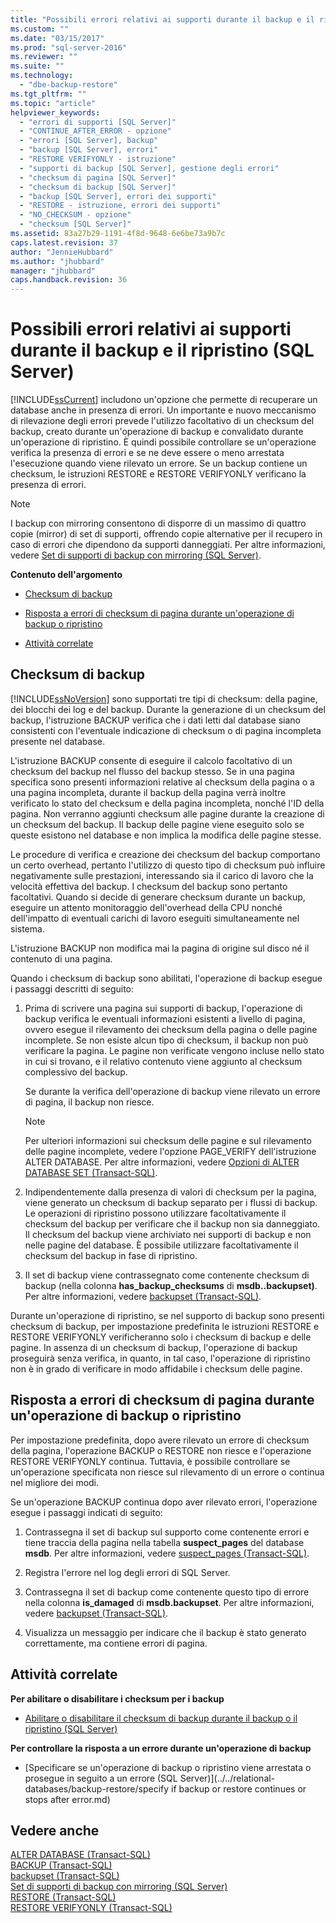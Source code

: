 ```yaml
---
title: "Possibili errori relativi ai supporti durante il backup e il ripristino (SQL Server) | Microsoft Docs"
ms.custom: ""
ms.date: "03/15/2017"
ms.prod: "sql-server-2016"
ms.reviewer: ""
ms.suite: ""
ms.technology: 
  - "dbe-backup-restore"
ms.tgt_pltfrm: ""
ms.topic: "article"
helpviewer_keywords: 
  - "errori di supporti [SQL Server]"
  - "CONTINUE_AFTER_ERROR - opzione"
  - "errori [SQL Server], backup"
  - "backup [SQL Server], errori"
  - "RESTORE VERIFYONLY - istruzione"
  - "supporti di backup [SQL Server], gestione degli errori"
  - "checksum di pagina [SQL Server]"
  - "checksum di backup [SQL Server]"
  - "backup [SQL Server], errori dei supporti"
  - "RESTORE - istruzione, errori dei supporti"
  - "NO_CHECKSUM - opzione"
  - "checksum [SQL Server]"
ms.assetid: 83a27b29-1191-4f8d-9648-6e6be73a9b7c
caps.latest.revision: 37
author: "JennieHubbard"
ms.author: "jhubbard"
manager: "jhubbard"
caps.handback.revision: 36
---
```

# Possibili errori relativi ai supporti durante il backup e il ripristino (SQL Server)
  [!INCLUDE[ssCurrent](../../includes/sscurrent-md.md)] includono un'opzione che permette di recuperare un database anche in presenza di errori. Un importante e nuovo meccanismo di rilevazione degli errori prevede l'utilizzo facoltativo di un checksum del backup, creato durante un'operazione di backup e convalidato durante un'operazione di ripristino. È quindi possibile controllare se un'operazione verifica la presenza di errori e se ne deve essere o meno arrestata l'esecuzione quando viene rilevato un errore. Se un backup contiene un checksum, le istruzioni RESTORE e RESTORE VERIFYONLY verificano la presenza di errori.  
  
> [!NOTE]  
>  I backup con mirroring consentono di disporre di un massimo di quattro copie (mirror) di set di supporti, offrendo copie alternative per il recupero in caso di errori che dipendono da supporti danneggiati. Per altre informazioni, vedere [Set di supporti di backup con mirroring &#40;SQL Server&#41;](../../relational-databases/backup-restore/mirrored-backup-media-sets-sql-server.md).  
  
 **Contenuto dell'argomento**  
  
-   [Checksum di backup](#BckChecksums)  
  
-   [Risposta a errori di checksum di pagina durante un'operazione di backup o ripristino](#ResponsetoPageChecksumErrors)  
  
-   [Attività correlate](#RelatedTasks)  
  
##  <a name="BckChecksums"></a> Checksum di backup  
 [!INCLUDE[ssNoVersion](../../includes/ssnoversion-md.md)] sono supportati tre tipi di checksum: della pagine, dei blocchi dei log e del backup. Durante la generazione di un checksum del backup, l'istruzione BACKUP verifica che i dati letti dal database siano consistenti con l'eventuale indicazione di checksum o di pagina incompleta presente nel database.  
  
 L'istruzione BACKUP consente di eseguire il calcolo facoltativo di un checksum del backup nel flusso del backup stesso. Se in una pagina specifica sono presenti informazioni relative al checksum della pagina o a una pagina incompleta, durante il backup della pagina verrà inoltre verificato lo stato del checksum e della pagina incompleta, nonché l'ID della pagina. Non verranno aggiunti checksum alle pagine durante la creazione di un checksum del backup. Il backup delle pagine viene eseguito solo se queste esistono nel database e non implica la modifica delle pagine stesse.  
  
 Le procedure di verifica e creazione dei checksum del backup comportano un certo overhead, pertanto l'utilizzo di questo tipo di checksum può influire negativamente sulle prestazioni, interessando sia il carico di lavoro che la velocità effettiva del backup. I checksum del backup sono pertanto facoltativi. Quando si decide di generare checksum durante un backup, eseguire un attento monitoraggio dell'overhead della CPU nonché dell'impatto di eventuali carichi di lavoro eseguiti simultaneamente nel sistema.  
  
 L'istruzione BACKUP non modifica mai la pagina di origine sul disco né il contenuto di una pagina.  
  
 Quando i checksum di backup sono abilitati, l'operazione di backup esegue i passaggi descritti di seguito:  
  
1.  Prima di scrivere una pagina sui supporti di backup, l'operazione di backup verifica le eventuali informazioni esistenti a livello di pagina, ovvero esegue il rilevamento dei checksum della pagina o delle pagine incomplete. Se non esiste alcun tipo di checksum, il backup non può verificare la pagina. Le pagine non verificate vengono incluse nello stato in cui si trovano, e il relativo contenuto viene aggiunto al checksum complessivo del backup.  
  
     Se durante la verifica dell'operazione di backup viene rilevato un errore di pagina, il backup non riesce.  
  
    > [!NOTE]  
    >  Per ulteriori informazioni sui checksum delle pagine e sul rilevamento delle pagine incomplete, vedere l'opzione PAGE_VERIFY dell'istruzione ALTER DATABASE. Per altre informazioni, vedere [Opzioni di ALTER DATABASE SET &#40;Transact-SQL&#41;](../Topic/ALTER%20DATABASE%20SET%20Options%20\(Transact-SQL\).md).  
  
2.  Indipendentemente dalla presenza di valori di checksum per la pagina, viene generato un checksum di backup separato per i flussi di backup. Le operazioni di ripristino possono utilizzare facoltativamente il checksum del backup per verificare che il backup non sia danneggiato. Il checksum del backup viene archiviato nei supporti di backup e non nelle pagine del database. È possibile utilizzare facoltativamente il checksum del backup in fase di ripristino.  
  
3.  Il set di backup viene contrassegnato come contenente checksum di backup (nella colonna **has_backup_checksums** di **msdb..backupset)**. Per altre informazioni, vedere [backupset &#40;Transact-SQL&#41;](../../relational-databases/system-tables/backupset-transact-sql.md).  
  
 Durante un'operazione di ripristino, se nel supporto di backup sono presenti checksum di backup, per impostazione predefinita le istruzioni RESTORE e RESTORE VERIFYONLY verificheranno solo i checksum di backup e delle pagine. In assenza di un checksum di backup, l'operazione di backup proseguirà senza verifica, in quanto, in tal caso, l'operazione di ripristino non è in grado di verificare in modo affidabile i checksum delle pagine.  
  
## Risposta a errori di checksum di pagina durante un'operazione di backup o ripristino  
 Per impostazione predefinita, dopo avere rilevato un errore di checksum della pagina, l'operazione BACKUP o RESTORE non riesce e l'operazione RESTORE VERIFYONLY continua. Tuttavia, è possibile controllare se un'operazione specificata non riesce sul rilevamento di un errore o continua nel migliore dei modi.  
  
 Se un'operazione BACKUP continua dopo aver rilevato errori, l'operazione esegue i passaggi indicati di seguito:  
  
1.  Contrassegna il set di backup sul supporto come contenente errori e tiene traccia della pagina nella tabella **suspect_pages** del database **msdb**. Per altre informazioni, vedere [suspect_pages &#40;Transact-SQL&#41;](../../relational-databases/system-tables/suspect-pages-transact-sql.md).  
  
2.  Registra l'errore nel log degli errori di SQL Server.  
  
3.  Contrassegna il set di backup come contenente questo tipo di errore nella colonna **is_damaged** di **msdb.backupset**. Per altre informazioni, vedere [backupset &#40;Transact-SQL&#41;](../../relational-databases/system-tables/backupset-transact-sql.md).  
  
4.  Visualizza un messaggio per indicare che il backup è stato generato correttamente, ma contiene errori di pagina.  
  
##  <a name="RelatedTasks"></a> Attività correlate  
 **Per abilitare o disabilitare i checksum per i backup**  
  
-   [Abilitare o disabilitare il checksum di backup durante il backup o il ripristino &#40;SQL Server&#41;](../../relational-databases/backup-restore/enable-or-disable-backup-checksums-during-backup-or-restore-sql-server.md)  
  
 **Per controllare la risposta a un errore durante un'operazione di backup**  
  
-   [Specificare se un'operazione di backup o ripristino viene arrestata o prosegue in seguito a un errore &#40;SQL Server&#41;](../../relational-databases/backup-restore/specify if backup or restore continues or stops after error.md)  
  
## Vedere anche  
 [ALTER DATABASE &#40;Transact-SQL&#41;](../../t-sql/statements/alter-database-transact-sql.md)   
 [BACKUP &#40;Transact-SQL&#41;](../../t-sql/statements/backup-transact-sql.md)   
 [backupset &#40;Transact-SQL&#41;](../../relational-databases/system-tables/backupset-transact-sql.md)   
 [Set di supporti di backup con mirroring &#40;SQL Server&#41;](../../relational-databases/backup-restore/mirrored-backup-media-sets-sql-server.md)   
 [RESTORE &#40;Transact-SQL&#41;](../Topic/RESTORE%20\(Transact-SQL\).md)   
 [RESTORE VERIFYONLY &#40;Transact-SQL&#41;](../Topic/RESTORE%20VERIFYONLY%20\(Transact-SQL\).md)  
  
  